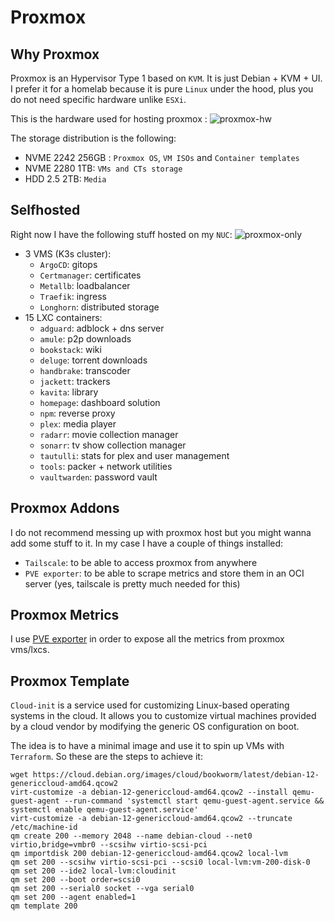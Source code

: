 # Proxmox

## Why Proxmox
Proxmox is an Hypervisor Type 1 based on `KVM`. It is just Debian + KVM + UI. I prefer it for a homelab because it is pure `Linux` under the hood, plus you do not need specific hardware unlike `ESXi`.

This is the hardware used for hosting proxmox :
![proxmox-hw](https://github.com/user-attachments/assets/52d64f7f-adcc-47c4-8ab5-a477c270549c)

The storage distribution is the following:

- NVME 2242 256GB : ``Proxmox OS``, ``VM ISOs`` and ``Container templates``
- NVME 2280 1TB: ``VMs and CTs storage``
- HDD 2.5 2TB: ``Media``

 ## Selfhosted
 Right now I have the following stuff hosted on my `NUC`:
![proxmox-only](https://github.com/user-attachments/assets/69344b26-58cf-436a-bf06-be1c5d5f8f80)
- 3 VMS (K3s cluster):
  - ``ArgoCD``: gitops
  - ``Certmanager``: certificates
  - ``Metallb``: loadbalancer
  - ``Traefik``: ingress
  - ``Longhorn``: distributed storage
- 15 LXC containers:
  - ``adguard``: adblock + dns server
  - ``amule``: p2p downloads
  - ``bookstack``: wiki
  - ``deluge``: torrent downloads
  - ``handbrake``: transcoder
  - ``jackett``: trackers
  - ``kavita``: library
  - ``homepage``: dashboard solution
  - ``npm``: reverse proxy
  - ``plex``: media player
  - ``radarr``: movie collection manager
  - ``sonarr``: tv show collection manager
  - ``tautulli``: stats for plex and user management
  - ``tools``: packer + network utilities
  - ``vaultwarden``: password vault

 ## Proxmox Addons
I do not recommend messing up with proxmox host but you might wanna add some stuff to it. In my case I have a couple of things installed:

- ``Tailscale``: to be able to access proxmox from anywhere
- ``PVE exporter``: to be able to scrape metrics and store them in an OCI server (yes, tailscale is pretty much needed for this)

 ## Proxmox Metrics
I use [PVE exporter](/observability/prometheus/README.md) in order to expose all the metrics from proxmox vms/lxcs.

## Proxmox Template
``Cloud-init`` is a service used for customizing Linux-based operating systems in the cloud. It allows you to customize virtual machines provided by a cloud vendor by modifying the generic OS configuration on boot.
 
The idea is to have a minimal image and use it to spin up VMs with `Terraform`. So these are the steps to achieve it:
```
wget https://cloud.debian.org/images/cloud/bookworm/latest/debian-12-genericcloud-amd64.qcow2
virt-customize -a debian-12-genericcloud-amd64.qcow2 --install qemu-guest-agent --run-command 'systemctl start qemu-guest-agent.service && systemctl enable qemu-guest-agent.service'
virt-customize -a debian-12-genericcloud-amd64.qcow2 --truncate /etc/machine-id
qm create 200 --memory 2048 --name debian-cloud --net0 virtio,bridge=vmbr0 --scsihw virtio-scsi-pci
qm importdisk 200 debian-12-genericcloud-amd64.qcow2 local-lvm
qm set 200 --scsihw virtio-scsi-pci --scsi0 local-lvm:vm-200-disk-0   
qm set 200 --ide2 local-lvm:cloudinit
qm set 200 --boot order=scsi0
qm set 200 --serial0 socket --vga serial0
qm set 200 --agent enabled=1
qm template 200
```